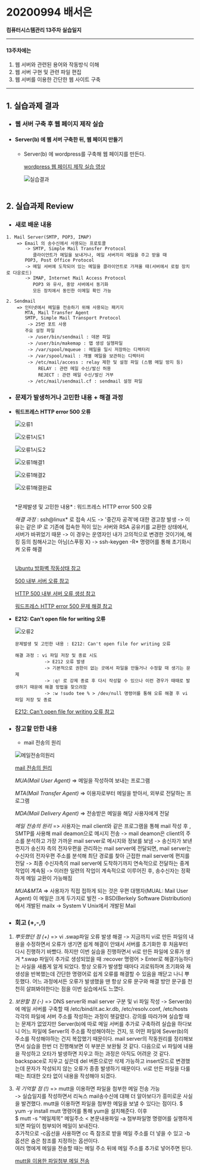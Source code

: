 # 20200994 배서은
**컴퓨터시스템관리 13주차 실습일지**

---
#### 13주차에는 
1. 웹 서버와 관련된 용어와 작동방식 이해
2. 웹 서버 구현 및 관련 파일 편집
3. 웹 서버를 이용한 간단한 웹 사이트 구축
---

## 1. 실습과제 결과

* ### **웹 서버 구축 후 웹 페이지 제작 실습**
  
* #### **Server(b) 에 웹 서버 구축한 뒤, 웹 페이지 만들기** <br>
    
  * Server(b) 에 wordpress를 구축해 웹 페이지를 만든다.
    <br>

    [wordpress 웹 페이지 제작 실습 영상](https://baedevelog.tistory.com/10)
    <br>
     
     ![실습결과](https://user-images.githubusercontent.com/77660379/119253310-94050e00-bbeb-11eb-945b-3473cbdf781d.JPG)
    <br><br>

## 2. 실습과제 Review

* ### **새로 배운 내용**

```
1. Mail Server(SMTP, POP3, IMAP)
    => Email 의 송수신에서 사용되는 프로토콜
       -> SMTP, Simple Mail Transfer Protocol
          클라이언트가 메일을 보내거나, 메일 서버끼리 메일을 주고 받을 때
       POP3, Post Office Protocol
       -> 메일 서버에 도착되어 있는 메일을 클라이언트로 가져올 때(서버에서 로컬 장치로 다운로드)
       -> IMAP, Internet Mail Access Protocol
          POP3 와 유사, 중앙 서버에서 동기화
          모든 장치에서 동인한 이메일 확인 가능

2. Sendmail
    => 인터넷에서 메일을 전송하기 위해 사용되는 패키지
       MTA, Mail Transfer Agent
       SMTP, Simple Mail Transport Protocol
        -> 25번 포트 사용
       주요 설정 파일
        -> /user/bin/sendmail : 데몬 파일
        -> /user/bin/makemap : 맵 생성 실헹파일
        -> /var/spool/mqueue : 메일을 일시 저장하는 디렉터리
        -> /var/spool/mail : 개별 메일을 보관하는 디렉터리
        -> /etc/mail/access : relay 제한 및 설정 파일 (스팸 메일 방지 등)
            RELAY : 관련 메일 수신/발신 허용
            REJECT : 관련 메일 수신/발신 거부
        -> /etc/mail/sendmail.cf : sendmail 설정 파일
```

* ### **문제가 발생하거나 고민한 내용 + 해결 과정**

- **워드프레스 HTTP error 500 오류**

    ![오류1](https://user-images.githubusercontent.com/77660379/119448473-5a0f4580-bd6c-11eb-85b0-1f17e7cee39f.JPG)

    ![오류1시도1](https://user-images.githubusercontent.com/77660379/119448479-5c719f80-bd6c-11eb-8f51-82abb7ee4194.JPG)

    ![오류1시도2](https://user-images.githubusercontent.com/77660379/119448481-5d0a3600-bd6c-11eb-9bbb-b5b7999461d8.JPG)

    ![오류1해결1](https://user-images.githubusercontent.com/77660379/119448482-5d0a3600-bd6c-11eb-89ae-1d3affce4421.JPG)

    ![오류1해결2](https://user-images.githubusercontent.com/77660379/119448483-5da2cc80-bd6c-11eb-8c82-30109540064b.JPG)

    ![오류1해결완료](https://user-images.githubusercontent.com/77660379/119448485-5e3b6300-bd6c-11eb-8def-63d45cf905d5.JPG)

    <br>
    *문제발생 및 고민한 내용* : 워드프레스 HTTP error 500 오류

    *해결 과정* : ssh@linux* 로 접속 시도
             -> '중간자 공격'에 대한 경고창 발생
             -> 이유는 같은 IP 로 기존에 접속한 적이 있는 서버와 RSA 공유키를 교환한 상태에서, 서버가 바뀌었기 때문
             -> 이 경우는 운영자인 내가 고의적으로 변경한 것이기에, 해킹 등의 침해사고는 아님(스푸핑 X)
             -> ssh-keygen -R* 명령어를 통해 초기화시켜 오류 해결
    <br><br>
    
    [Ubuntu 방화벽 작동상태 참고](http://blog.plura.io/?p=4580)

    [500 내부 서버 오류 참고](https://kor.go-travels.com/34459-500-internal-server-error-explained-2622938-8098952)

    [HTTP 500 내부 서버 오류 생성 참고](https://www.psychz.net/client/question/ko/http-500-internal-server-error.html2)

    [워드프레스 HTTP error 500 문제 해결 참고](https://congjang.com/entry/%EC%9B%8C%EB%93%9C%ED%94%84%EB%A0%88%EC%8A%A4-HTTP-error-500%EB%AC%B8%EC%A0%9C-%ED%95%B4%EA%B2%B0)

- **E212: Can't open file for writing 오류**

    ![오류2](https://user-images.githubusercontent.com/77660379/119253735-8f415980-bbed-11eb-8eca-e9b4353cb815.JPG)

    ```
    문제발생 및 고민한 내용 : E212: Can't open file for writing 오류

    해결 과정 : vi 파일 저장 및 종료 시도
               -> E212 오류 발생
               -> 기본적으로 권한이 없는 곳에서 파일을 만들거나 수정할 때 생기는 문제
               -> :q! 로 강제 종료 후 다시 작성할 수 있으나 이런 경우가 때때로 발생하기 때문에 해결 방법을 찾으려함
               -> :w !sudo tee % > /dev/null 명령어를 통해 오류 해결 후 vi 파일 저장 및 종료
    ````
    [E212: Can't open file for writing 오류 참고](https://noosphere.tistory.com/81)


* ### **참고할 만한 내용**

  * mail 전송의 원리
   
   ![메일전송의원리](https://user-images.githubusercontent.com/77660379/119254313-93bb4180-bbf0-11eb-90c7-28e2e45fc3a7.JPG)
   
    [mail 전송의 원리](https://unabated.tistory.com/entry/mail-%EC%A0%84%EC%86%A1%EC%9D%98-%EC%9B%90%EB%A6%AC)
   
    *MUA(Mail User Agent)*
    => 메일을 작성하여 보내는 프로그램

    *MTA(Mail Transfer Agent)*
    => 이용자로부터 메일을 받아서, 외부로 전달하는 프로그램

    *MDA(Mail Delivery Agent)*
    => 전송받은 메일을 해당 사용자에게 전달

    *메일 전송의 원리*
    => 사용자는 mail client와 같은 프로그램을 통해 mail 작성 후 , SMTP를 사용해 mail deamon으로 메시지 전송
       -> mail deamon은 client의 주소를 분석하고 가장 가까운 mail server로 메시지와 정보를 보냄
       -> 송신자가 보낸 편지가 송신자 측의 전자우편을 관리하는 mail server에 전달되면, mail server는 수신자의 전자우편 주소를 분석해 최단 경로를 찾아 근접한 mail server에 편지를 전달
       -> 최종 수신자측의 mail server에 도착하기까지 연속적으로 전달하는 중계작업이 계속됨
       -> 이러한 일련의 작업이 계속적으로 이루어진 후, 송수신자는 정확하게 메일 교환이 가능해짐

   *MUA&MTA*
    => 사용자가 직접 접하게 되는 것은 우편 대행자(MUAL: Mail User Agent)
       이 메일은 크게 두가지로 발전
        -> BSD(Berkely Software Distribution)에서 개발된 mailx
        -> System V Unix에서 개발된 Mail

* ### **회고 (+,-,!)**

1. *뿌듯했던 점 (+)*
    => vi .swap파일 오류 발생 해결
          -> 지금까지 vi로 만든 파일의 내용을 수정하면서 오류가 생기면 쉽게 해결이 안돼서 서버를 초기화한 후 처음부터 다시 진행하기 바빴다. 하지만 이번 실습을 진행하면서 vi로 만든 파일에 오류가 생겨 *.swap 파일이 추가로 생성되었을 때 :recover 명령어 > Enter로 해결가능하다는 사실을 새롭게 알게 되었다. 항상 오류가 발생할 때마다 괴로워하며 초기화와 재생성을 반복했는데 간단한 명령어로 쉽게 오류를 해결할 수 있음을 깨닫고 나니 뿌듯했다. 어느 과정에서든 오류가 발생했을 땐 항상 오류 문구와 해결 방안 문구를 천천히 살펴봐야한다는 점을 이번 실습에서도 느꼈다.<br>
       
2. *보완할 점 (-)*
    => DNS server와 mail server 구분 및 vi 파일 작성
      -> Server(b)에 메일 서버를 구축할 때 /etc/bind/it.ac.kr.db, /etc/resolv.conf, /etc/hosts 각각의 파일에 서버 주소를 작성하는 과정이 헷갈렸다. 강의를 따라가며 실습할 때는 문제가 없었지만 Server(b)에 따로 메일 서버를 추가로 구축하려 실습을 하다보니 어느 파일에 Server의 주소를 작성해야하는 건지, 또 어떤 파일에 Sever(b)의 주소를 작성해야하는 건지 복잡했기 때문이다. mail server의 작동원리를 정리해보면서 실습을 한번 더 진행해보면 이 부분은 보완될 것 같다. 다음으로 vi 파일에 내용을 작성하고 오타가 발생하면 지우고 하는 과정은 아직도 어려운 것 같다. backspace로 지우고 싶은데 del 버튼으로만 삭제 가능하고 insert모드로 변경했는데 문자가 작성되지 않는 오류가 종종 발생하기 때문이다. vi로 만든 파일을 다룰 때는 최대한 오타 없이 내용을 작성해야 되겠다.<br>
 
3. *꼭 기억할 점 (!)* 
    => mutt을 이용하면 파일을 첨부한 메일 전송 가능 <br>
         -> 실습일지를 작성하면서 리눅스 mail송수신에 대해 더 알아보다가 흥미로운 사실을 발견했다. mutt을 이용하면 파일을 첨부한 메일을 보낼 수 있다는 점이다.
         $ yum -y install mutt 명령어를 통해 yum을 설치해준다. 이후 <br>
         $ mutt -s "메일제목" 메일주소 < 본문내용파일 -a 첨부파일명 명령어를 실행하게 되면 파일이 첨부되어 메일이 보내진다. <br>
         추가적으로 -c옵선을 사용하면 cc 즉 참조로 받을 메일 주소를 더 넣을 수 있고 -b 옵션은 숨은 참조를 지정하는 옵션이다. <br> 여러 명에게 메일을 전송할 때는 메일 주소 뒤에 메일 주소를 추가로 넣어주면 된다.

    [mutt을 이용한 파일첨부 메일 전송](http://blog.naver.com/PostView.nhn?blogId=mrkaze&logNo=220989047552)
